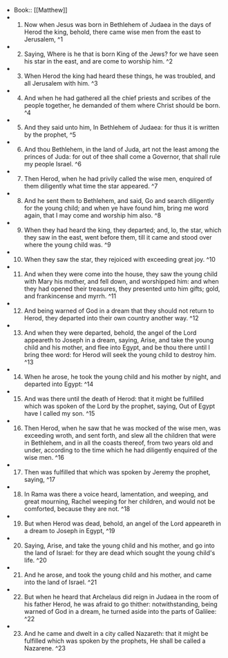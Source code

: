 - Book:: [[Matthew]]
- 1. Now when Jesus was born in Bethlehem of Judaea in the days of Herod the king, behold, there came wise men from the east to Jerusalem, ^1
- 2. Saying, Where is he that is born King of the Jews? for we have seen his star in the east, and are come to worship him. ^2
- 3. When Herod the king had heard these things, he was troubled, and all Jerusalem with him. ^3
- 4. And when he had gathered all the chief priests and scribes of the people together, he demanded of them where Christ should be born. ^4
- 5. And they said unto him, In Bethlehem of Judaea: for thus it is written by the prophet, ^5
- 6. And thou Bethlehem, in the land of Juda, art not the least among the princes of Juda: for out of thee shall come a Governor, that shall rule my people Israel. ^6
- 7. Then Herod, when he had privily called the wise men, enquired of them diligently what time the star appeared. ^7
- 8. And he sent them to Bethlehem, and said, Go and search diligently for the young child; and when ye have found him, bring me word again, that I may come and worship him also. ^8
- 9. When they had heard the king, they departed; and, lo, the star, which they saw in the east, went before them, till it came and stood over where the young child was. ^9
- 10. When they saw the star, they rejoiced with exceeding great joy. ^10
- 11. And when they were come into the house, they saw the young child with Mary his mother, and fell down, and worshipped him: and when they had opened their treasures, they presented unto him gifts; gold, and frankincense and myrrh. ^11
- 12. And being warned of God in a dream that they should not return to Herod, they departed into their own country another way. ^12
- 13. And when they were departed, behold, the angel of the Lord appeareth to Joseph in a dream, saying, Arise, and take the young child and his mother, and flee into Egypt, and be thou there until I bring thee word: for Herod will seek the young child to destroy him. ^13
- 14. When he arose, he took the young child and his mother by night, and departed into Egypt: ^14
- 15. And was there until the death of Herod: that it might be fulfilled which was spoken of the Lord by the prophet, saying, Out of Egypt have I called my son. ^15
- 16. Then Herod, when he saw that he was mocked of the wise men, was exceeding wroth, and sent forth, and slew all the children that were in Bethlehem, and in all the coasts thereof, from two years old and under, according to the time which he had diligently enquired of the wise men. ^16
- 17. Then was fulfilled that which was spoken by Jeremy the prophet, saying, ^17
- 18. In Rama was there a voice heard, lamentation, and weeping, and great mourning, Rachel weeping for her children, and would not be comforted, because they are not. ^18
- 19. But when Herod was dead, behold, an angel of the Lord appeareth in a dream to Joseph in Egypt, ^19
- 20. Saying, Arise, and take the young child and his mother, and go into the land of Israel: for they are dead which sought the young child's life. ^20
- 21. And he arose, and took the young child and his mother, and came into the land of Israel. ^21
- 22. But when he heard that Archelaus did reign in Judaea in the room of his father Herod, he was afraid to go thither: notwithstanding, being warned of God in a dream, he turned aside into the parts of Galilee: ^22
- 23. And he came and dwelt in a city called Nazareth: that it might be fulfilled which was spoken by the prophets, He shall be called a Nazarene. ^23
